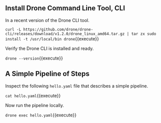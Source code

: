 ## Install Drone Command Line Tool, CLI ##

In a recent version of the Drone CLI tool.

`curl -L https://github.com/drone/drone-cli/releases/download/v1.2.0/drone_linux_amd64.tar.gz | tar zx
sudo install -t /usr/local/bin drone`{{execute}}

Verify the Drone CLI is installed and ready.

`drone --version`{{execute}}

## A Simple Pipeline of Steps ##

Inspect the following `hello.yaml` file that describes a simple pipeline.

`cat hello.yaml`{{execute}}

Now run the pipeline locally.

`drone exec hello.yaml`{{execute}}
